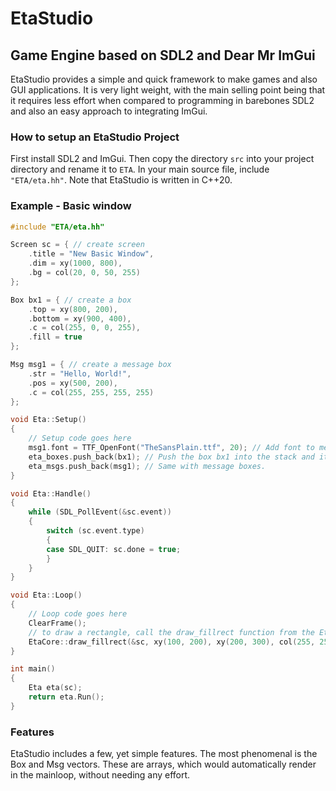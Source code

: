 # EtaStudio

## Game Engine based on SDL2 and Dear Mr ImGui
EtaStudio provides a simple and quick framework to make games and also GUI applications. It is very light weight, with the main selling point being that it requires less effort when compared to programming in barebones SDL2 and also an easy approach to integrating ImGui. 

### How to setup an EtaStudio Project
First install SDL2 and ImGui. Then copy the directory `src` into your project directory and rename it to `ETA`. In your main source file, include `"ETA/eta.hh"`. Note that EtaStudio is written in C++20. 

### Example - Basic window
```c++
#include "ETA/eta.hh"

Screen sc = { // create screen
	.title = "New Basic Window",
	.dim = xy(1000, 800),
	.bg = col(20, 0, 50, 255)
};

Box bx1 = { // create a box
	.top = xy(800, 200),
	.bottom = xy(900, 400),
	.c = col(255, 0, 0, 255),
	.fill = true
};

Msg msg1 = { // create a message box
	.str = "Hello, World!",
	.pos = xy(500, 200),
	.c = col(255, 255, 255, 255)
};

void Eta::Setup()
{
	// Setup code goes here
	msg1.font = TTF_OpenFont("TheSansPlain.ttf", 20); // Add font to message box
	eta_boxes.push_back(bx1); // Push the box bx1 into the stack and it will automatically be rendered. 
	eta_msgs.push_back(msg1); // Same with message boxes.
}

void Eta::Handle()
{
	while (SDL_PollEvent(&sc.event))
	{
		switch (sc.event.type)
		{
		case SDL_QUIT: sc.done = true;
		}
	}
}

void Eta::Loop()
{
	// Loop code goes here
	ClearFrame();
	// to draw a rectangle, call the draw_fillrect function from the EtaCore library.
	EtaCore::draw_fillrect(&sc, xy(100, 200), xy(200, 300), col(255, 255, 0, 255));
}

int main()
{
	Eta eta(sc);
	return eta.Run();
}
```

### Features 
EtaStudio includes a few, yet simple features. The most phenomenal is the Box and Msg vectors. These are arrays, which would automatically render in the mainloop, without needing any effort. 